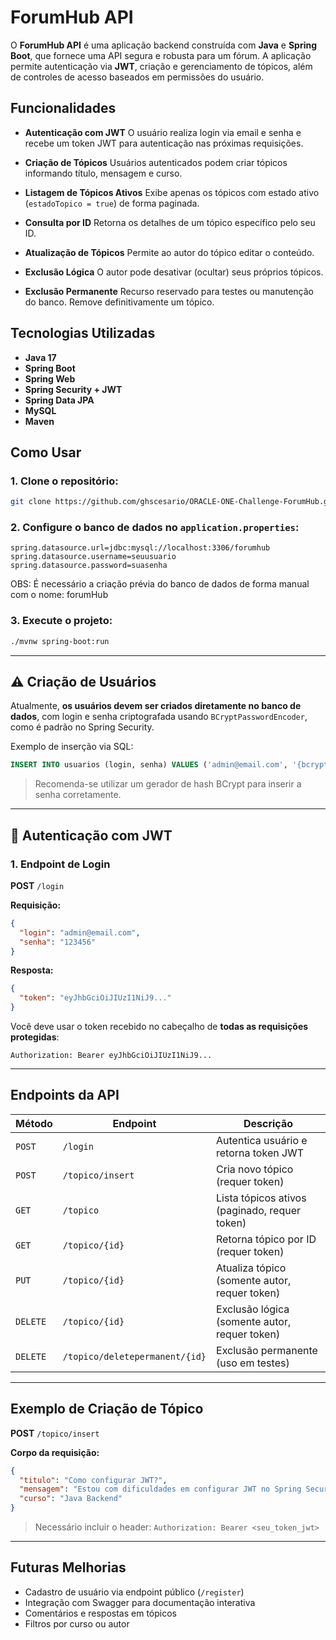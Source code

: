 # ForumHub API

O **ForumHub API** é uma aplicação backend construída com **Java** e **Spring Boot**, que fornece uma API segura e robusta para um fórum. A aplicação permite autenticação via **JWT**, criação e gerenciamento de tópicos, além de controles de acesso baseados em permissões do usuário.

## Funcionalidades

* **Autenticação com JWT**
  O usuário realiza login via email e senha e recebe um token JWT para autenticação nas próximas requisições.

* **Criação de Tópicos**
  Usuários autenticados podem criar tópicos informando título, mensagem e curso.

* **Listagem de Tópicos Ativos**
  Exibe apenas os tópicos com estado ativo (`estadoTopico = true`) de forma paginada.

* **Consulta por ID**
  Retorna os detalhes de um tópico específico pelo seu ID.

* **Atualização de Tópicos**
  Permite ao autor do tópico editar o conteúdo.

* **Exclusão Lógica**
  O autor pode desativar (ocultar) seus próprios tópicos.

* **Exclusão Permanente**
  Recurso reservado para testes ou manutenção do banco. Remove definitivamente um tópico.

## Tecnologias Utilizadas

* **Java 17**
* **Spring Boot**
* **Spring Web**
* **Spring Security + JWT**
* **Spring Data JPA**
* **MySQL**
* **Maven**

## Como Usar

### 1. Clone o repositório:

```bash
git clone https://github.com/ghscesario/ORACLE-ONE-Challenge-ForumHub.git
```

### 2. Configure o banco de dados no `application.properties`:

```properties
spring.datasource.url=jdbc:mysql://localhost:3306/forumhub
spring.datasource.username=seuusuario
spring.datasource.password=suasenha
```
OBS: É necessário a criação prévia do banco de dados de forma manual com o nome: forumHub

### 3. Execute o projeto:

```bash
./mvnw spring-boot:run
```

---

## ⚠️ Criação de Usuários

Atualmente, **os usuários devem ser criados diretamente no banco de dados**, com login e senha criptografada usando `BCryptPasswordEncoder`, como é padrão no Spring Security.

Exemplo de inserção via SQL:

```sql
INSERT INTO usuarios (login, senha) VALUES ('admin@email.com', '{bcrypt}senha_criptografada');
```

> Recomenda-se utilizar um gerador de hash BCrypt para inserir a senha corretamente.

---

## 🔐 Autenticação com JWT

### 1. Endpoint de Login

**POST** `/login`

**Requisição:**

```json
{
  "login": "admin@email.com",
  "senha": "123456"
}
```

**Resposta:**

```json
{
  "token": "eyJhbGciOiJIUzI1NiJ9..."
}
```

Você deve usar o token recebido no cabeçalho de **todas as requisições protegidas**:

```http
Authorization: Bearer eyJhbGciOiJIUzI1NiJ9...
```

---

## Endpoints da API

| Método   | Endpoint                       | Descrição                                     |
| -------- | ------------------------------ | --------------------------------------------- |
| `POST`   | `/login`                       | Autentica usuário e retorna token JWT         |
| `POST`   | `/topico/insert`               | Cria novo tópico (requer token)               |
| `GET`    | `/topico`                      | Lista tópicos ativos (paginado, requer token) |
| `GET`    | `/topico/{id}`                 | Retorna tópico por ID (requer token)          |
| `PUT`    | `/topico/{id}`                 | Atualiza tópico (somente autor, requer token) |
| `DELETE` | `/topico/{id}`                 | Exclusão lógica (somente autor, requer token) |
| `DELETE` | `/topico/deletepermanent/{id}` | Exclusão permanente (uso em testes)           |

---

## Exemplo de Criação de Tópico

**POST** `/topico/insert`

**Corpo da requisição:**

```json
{
  "titulo": "Como configurar JWT?",
  "mensagem": "Estou com dificuldades em configurar JWT no Spring Security",
  "curso": "Java Backend"
}
```

> Necessário incluir o header:
> `Authorization: Bearer <seu_token_jwt>`

---

## Futuras Melhorias

* Cadastro de usuário via endpoint público (`/register`)
* Integração com Swagger para documentação interativa
* Comentários e respostas em tópicos
* Filtros por curso ou autor
